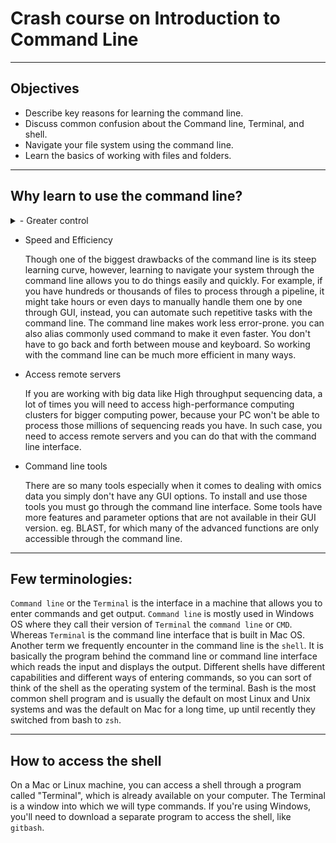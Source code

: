 # Crash course on Introduction to Command Line
---
## Objectives
- Describe key reasons for learning the command line.
- Discuss common confusion about the Command line, Terminal, and shell.
- Navigate your file system using the command line.
- Learn the basics of working with files and folders.
  
---


## Why learn to use the command line?

<details>
  <summary> - Greater control</summary>

  
    The Graphical user interface (GUI) of an operating system (OS) does make everything look nice, easy, and pretty, however, using the command line is sort of having back-end access to the system. So you can do things that you can't typically do with the GUI. For example, if you are having trouble with your computer, the command line can be a lifesaver to check error logs and run diagnostic tools. You can manage permissions and user access through the command line and perform complex tasks where the command line can be the only way to do it.

</details>

- Speed and Efficiency
  
    Though one of the biggest drawbacks of the command line is its steep learning curve, however, learning to navigate your system through the command line allows you to do things easily and quickly. For example, if you have hundreds or thousands of files to process through a pipeline, it might take hours or even days to manually handle them one by one through GUI, instead, you can automate such repetitive tasks with the command line. The command line makes work less error-prone. you can also alias commonly used command to make it even faster. You don't have to go back and forth between mouse and keyboard. So working with the command line can be much more efficient in many ways.

- Access remote servers
  
    If you are working with big data like High throughput sequencing data, a lot of times you will need to access high-performance computing clusters for bigger computing power, because your PC won't be able to process those millions of sequencing reads you have. In such case, you need to access remote servers and you can do that with the command line interface.

- Command line tools
  
    There are so many tools especially when it comes to dealing with omics data you simply don't have any GUI options. To install and use those tools you must go through the command line interface. Some tools have more features and parameter options that are not available in their GUI version. eg. BLAST, for which many of the advanced functions are only accessible through the command line.

---

## Few terminologies:

`Command line` or the `Terminal` is the interface in a machine that allows you to enter commands and get output. `Command line` is mostly used in Windows OS where they call their version of `Terminal` the `command line` or `CMD`. Whereas `Terminal` is the command line interface that is built in Mac OS. Another term we frequently encounter in the command line is the `shell`. It is basically the program behind the command line or command line interface which reads the input and displays the output. Different shells have different capabilities and different ways of entering commands, so you can sort of think of the shell as the operating system of the terminal. Bash is the most common shell program and is usually the default on most Linux and Unix systems and was the default on Mac for a long time, up until recently they switched from bash to `zsh`.

---

## How to access the shell

On a Mac or Linux machine, you can access a shell through a program called "Terminal", which is already available
on your computer. The Terminal is a window into which we will type commands. If you're using Windows,
you'll need to download a separate program to access the shell, like `gitbash`. 
